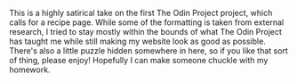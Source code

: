 This is a highly satirical take on the first The Odin Project project, which calls for a recipe page. While some of the formatting is taken from external research, I tried to stay mostly within the bounds of what The Odin Project has taught me while still making my website look as good as possible. There's also a little puzzle hidden somewhere in here, so if you like that sort of thing, please enjoy! Hopefully I can make someone chuckle with my homework.